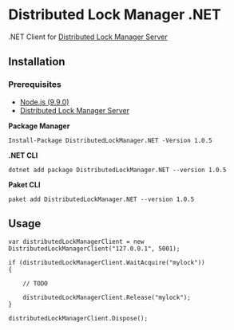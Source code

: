 # Distributed Lock Manager .NET

.NET Client for [Distributed Lock Manager Server](https://github.com/barend-erasmus/distributed-lock-manager)

## Installation

### Prerequisites

* [Node.js (9.9.0)](https://nodejs.org/en/download/current)
* [Distributed Lock Manager Server](https://github.com/barend-erasmus/distributed-lock-manager)

**Package Manager**

`Install-Package DistributedLockManager.NET -Version 1.0.5`

**.NET CLI**

`dotnet add package DistributedLockManager.NET --version 1.0.5`

**Paket CLI**

`paket add DistributedLockManager.NET --version 1.0.5`

## Usage

```CSharp
var distributedLockManagerClient = new DistributedLockManagerClient("127.0.0.1", 5001);

if (distributedLockManagerClient.WaitAcquire("mylock"))
{

    // TODO

    distributedLockManagerClient.Release("mylock");
}

distributedLockManagerClient.Dispose();
```
